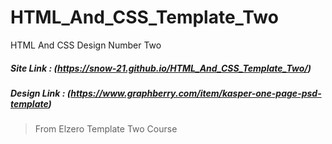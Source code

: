 # HTML_And_CSS_Template_Two
HTML And CSS Design Number Two
##### Site Link : (https://snow-21.github.io/HTML_And_CSS_Template_Two/)
##### Design Link : (https://www.graphberry.com/item/kasper-one-page-psd-template)
> From Elzero Template Two Course
